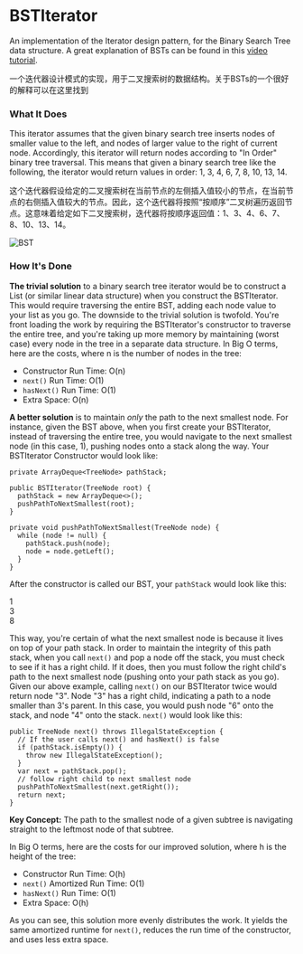 # BSTIterator

An implementation of the Iterator design pattern, for the Binary Search Tree data structure. A great 
explanation of BSTs can be found in this 
[video tutorial](https://www.youtube.com/watch?v=i_Q0v_Ct5lY).

一个迭代器设计模式的实现，用于二叉搜索树的数据结构。关于BSTs的一个很好的解释可以在这里找到

### What It Does

This iterator assumes that the given binary search tree inserts nodes of smaller 
value to the left, and nodes of larger value to the right of current node. Accordingly, 
this iterator will return nodes according to "In Order" binary tree traversal. 
This means that given a binary search tree like the following, the iterator would 
return values in order: 1, 3, 4, 6, 7, 8, 10, 13, 14. 

这个迭代器假设给定的二叉搜索树在当前节点的左侧插入值较小的节点，在当前节点的右侧插入值较大的节点。因此，这个迭代器将按照“按顺序”二叉树遍历返回节点。这意味着给定如下二叉搜索树，迭代器将按顺序返回值：1、3、4、6、7、8、10、13、14。

![BST](../../../../../../../etc/bst.jpg "Binary Search Tree")  

### How It's Done

**The trivial solution** to a binary search tree iterator would be to construct a List (or similar 
linear data structure) when you construct the BSTIterator. This would require traversing the entire
BST, adding each node value to your list as you go. The downside to the trivial solution is twofold.
You're front loading the work by requiring the BSTIterator's constructor to traverse the entire tree, 
and you're taking up more memory by maintaining (worst case) every node in the tree in a separate 
data structure. In Big O terms, here are the costs, where n is the number of nodes in the tree:
* Constructor Run Time: O(n) 
* `next()` Run Time: O(1)
* `hasNext()` Run Time: O(1)
* Extra Space: O(n)

**A better solution** is to maintain _only_ the path to the next smallest node. For instance, given 
the BST above, when you first create your BSTIterator, instead of traversing the entire tree, you 
would navigate to the next smallest node (in this case, 1), pushing nodes onto a stack along the way. 
Your BSTIterator Constructor would look like:
```
private ArrayDeque<TreeNode> pathStack;

public BSTIterator(TreeNode root) {
  pathStack = new ArrayDeque<>();
  pushPathToNextSmallest(root);
}

private void pushPathToNextSmallest(TreeNode node) {
  while (node != null) {
    pathStack.push(node);
    node = node.getLeft();
  }
}
```

After the constructor is called our BST, your `pathStack` would look like this:

1\
3\
8

This way, you're certain of what the next smallest node is because it lives on top of your path 
stack. In order to maintain the integrity of this path stack, when you call `next()` and pop a 
node off the stack, you must check to see if it has a right child. If it does, then you must follow the right 
child's path to the next smallest node (pushing onto your path stack as you go). Given our above example, 
calling `next()` on our BSTIterator twice would return node "3". Node "3" has a right child, indicating 
a path to a node smaller than 3's parent. In this case, you would push node "6" onto the stack, 
and node "4" onto the stack. `next()` would look like this:

```
public TreeNode next() throws IllegalStateException {
  // If the user calls next() and hasNext() is false
  if (pathStack.isEmpty()) {
    throw new IllegalStateException();
  }
  var next = pathStack.pop();
  // follow right child to next smallest node
  pushPathToNextSmallest(next.getRight());
  return next;
}
```

**Key Concept:** The path to the smallest node of a given subtree is navigating straight to the 
leftmost node of that subtree.

In Big O terms, here are the costs for our improved solution, where h is the height of the tree:
* Constructor Run Time: O(h) 
* `next()` Amortized Run Time: O(1)
* `hasNext()` Run Time: O(1)
* Extra Space: O(h)

As you can see, this solution more evenly distributes the work. It yields the same amortized 
runtime for `next()`, reduces the run time of the constructor, and uses less extra space.
